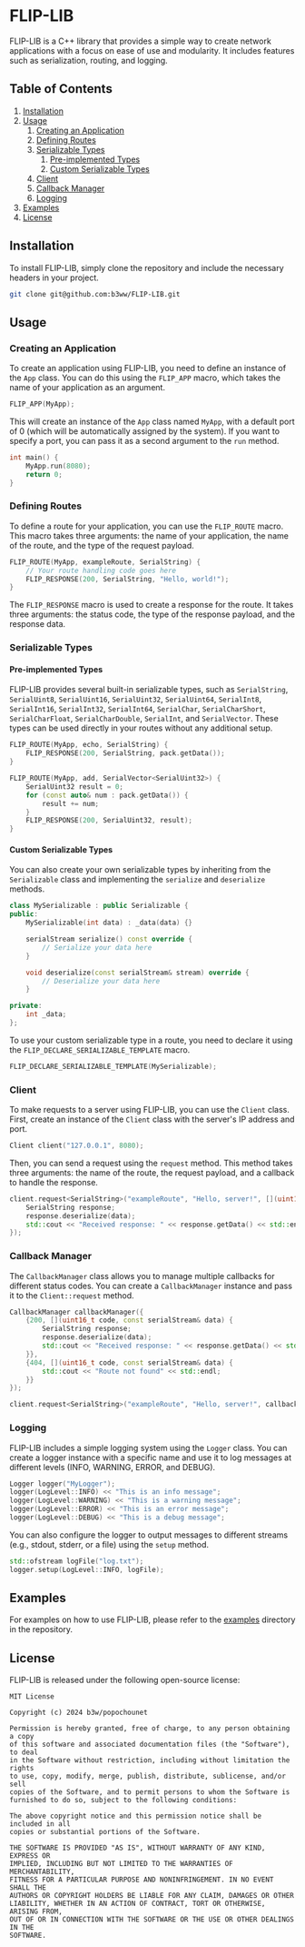 # FLIP-LIB

FLIP-LIB is a C++ library that provides a simple way to create network applications with a focus on ease of use and modularity. It includes features such as serialization, routing, and logging.

## Table of Contents

1. [Installation](#installation)
2. [Usage](#usage)
    1. [Creating an Application](#creating-an-application)
    2. [Defining Routes](#defining-routes)
    3. [Serializable Types](#serializable-types)
        1. [Pre-implemented Types](#pre-implemented-types)
        2. [Custom Serializable Types](#custom-serializable-types)
    4. [Client](#client)
    5. [Callback Manager](#callback-manager)
    6. [Logging](#logging)
3. [Examples](#examples)
4. [License](#license)

## Installation

To install FLIP-LIB, simply clone the repository and include the necessary headers in your project.

```bash
git clone git@github.com:b3ww/FLIP-LIB.git
```

## Usage

### Creating an Application

To create an application using FLIP-LIB, you need to define an instance of the `App` class. You can do this using the `FLIP_APP` macro, which takes the name of your application as an argument.

```cpp
FLIP_APP(MyApp);
```

This will create an instance of the `App` class named `MyApp`, with a default port of 0 (which will be automatically assigned by the system). If you want to specify a port, you can pass it as a second argument to the `run` method.

```cpp
int main() {
    MyApp.run(8080);
    return 0;
}
```

### Defining Routes

To define a route for your application, you can use the `FLIP_ROUTE` macro. This macro takes three arguments: the name of your application, the name of the route, and the type of the request payload.

```cpp
FLIP_ROUTE(MyApp, exampleRoute, SerialString) {
    // Your route handling code goes here
    FLIP_RESPONSE(200, SerialString, "Hello, world!");
}
```

The `FLIP_RESPONSE` macro is used to create a response for the route. It takes three arguments: the status code, the type of the response payload, and the response data.

### Serializable Types

#### Pre-implemented Types

FLIP-LIB provides several built-in serializable types, such as `SerialString`, `SerialUint8`, `SerialUint16`, `SerialUint32`, `SerialUint64`, `SerialInt8`, `SerialInt16`, `SerialInt32`, `SerialInt64`, `SerialChar`, `SerialCharShort`, `SerialCharFloat`, `SerialCharDouble`, `SerialInt`, and `SerialVector`. These types can be used directly in your routes without any additional setup.

```cpp
FLIP_ROUTE(MyApp, echo, SerialString) {
    FLIP_RESPONSE(200, SerialString, pack.getData());
}

FLIP_ROUTE(MyApp, add, SerialVector<SerialUint32>) {
    SerialUint32 result = 0;
    for (const auto& num : pack.getData()) {
        result += num;
    }
    FLIP_RESPONSE(200, SerialUint32, result);
}
```

#### Custom Serializable Types

You can also create your own serializable types by inheriting from the `Serializable` class and implementing the `serialize` and `deserialize` methods.

```cpp
class MySerializable : public Serializable {
public:
    MySerializable(int data) : _data(data) {}

    serialStream serialize() const override {
        // Serialize your data here
    }

    void deserialize(const serialStream& stream) override {
        // Deserialize your data here
    }

private:
    int _data;
};
```

To use your custom serializable type in a route, you need to declare it using the `FLIP_DECLARE_SERIALIZABLE_TEMPLATE` macro.

```cpp
FLIP_DECLARE_SERIALIZABLE_TEMPLATE(MySerializable);
```

### Client

To make requests to a server using FLIP-LIB, you can use the `Client` class. First, create an instance of the `Client` class with the server's IP address and port.

```cpp
Client client("127.0.0.1", 8080);
```

Then, you can send a request using the `request` method. This method takes three arguments: the name of the route, the request payload, and a callback to handle the response.

```cpp
client.request<SerialString>("exampleRoute", "Hello, server!", [](uint16_t code, const serialStream& data) {
    SerialString response;
    response.deserialize(data);
    std::cout << "Received response: " << response.getData() << std::endl;
});
```

### Callback Manager

The `CallbackManager` class allows you to manage multiple callbacks for different status codes. You can create a `CallbackManager` instance and pass it to the `Client::request` method.

```cpp
CallbackManager callbackManager({
    {200, [](uint16_t code, const serialStream& data) {
        SerialString response;
        response.deserialize(data);
        std::cout << "Received response: " << response.getData() << std::endl;
    }},
    {404, [](uint16_t code, const serialStream& data) {
        std::cout << "Route not found" << std::endl;
    }}
});

client.request<SerialString>("exampleRoute", "Hello, server!", callbackManager);
```

### Logging

FLIP-LIB includes a simple logging system using the `Logger` class. You can create a logger instance with a specific name and use it to log messages at different levels (INFO, WARNING, ERROR, and DEBUG).

```cpp
Logger logger("MyLogger");
logger(LogLevel::INFO) << "This is an info message";
logger(LogLevel::WARNING) << "This is a warning message";
logger(LogLevel::ERROR) << "This is an error message";
logger(LogLevel::DEBUG) << "This is a debug message";
```

You can also configure the logger to output messages to different streams (e.g., stdout, stderr, or a file) using the `setup` method.

```cpp
std::ofstream logFile("log.txt");
logger.setup(LogLevel::INFO, logFile);
```

## Examples

For examples on how to use FLIP-LIB, please refer to the [examples](examples) directory in the repository.

## License

FLIP-LIB is released under the following open-source license:

```
MIT License

Copyright (c) 2024 b3w/popochounet

Permission is hereby granted, free of charge, to any person obtaining a copy
of this software and associated documentation files (the "Software"), to deal
in the Software without restriction, including without limitation the rights
to use, copy, modify, merge, publish, distribute, sublicense, and/or sell
copies of the Software, and to permit persons to whom the Software is
furnished to do so, subject to the following conditions:

The above copyright notice and this permission notice shall be included in all
copies or substantial portions of the Software.

THE SOFTWARE IS PROVIDED "AS IS", WITHOUT WARRANTY OF ANY KIND, EXPRESS OR
IMPLIED, INCLUDING BUT NOT LIMITED TO THE WARRANTIES OF MERCHANTABILITY,
FITNESS FOR A PARTICULAR PURPOSE AND NONINFRINGEMENT. IN NO EVENT SHALL THE
AUTHORS OR COPYRIGHT HOLDERS BE LIABLE FOR ANY CLAIM, DAMAGES OR OTHER
LIABILITY, WHETHER IN AN ACTION OF CONTRACT, TORT OR OTHERWISE, ARISING FROM,
OUT OF OR IN CONNECTION WITH THE SOFTWARE OR THE USE OR OTHER DEALINGS IN THE
SOFTWARE.
```
